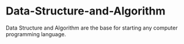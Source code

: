 # Data-Structure-and-Algorithm
Data Structure and Algorithm are the base for starting any computer programming language.

